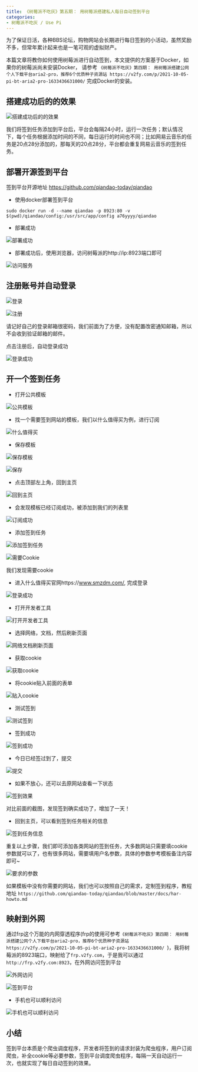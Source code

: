 ```yaml
---
title: 《树莓派不吃灰》第五期： 用树莓派搭建私人每日自动签到平台
categories:
- 树莓派不吃灰 / Use Pi
---
```


为了保证日活，各种BBS论坛，购物网站会长期进行每日签到的小活动，虽然奖励不多，但常年累计起来也是一笔可观的虚拟财产。

本篇文章将教你如何使用树莓派进行自动签到，本文提供的方案基于Docker，如果你的树莓派尚未安装Docker， 请参考 `《树莓派不吃灰》第四期： 用树莓派搭建公网个人下载平台aria2-pro，推荐6个优质种子资源站 https://v2fy.com/p/2021-10-05-pi-bt-aria2-pro-1633436631000/` 完成Docker的安装。




## 搭建成功后的的效果


![搭建成功后的的效果](https://cdn.fangyuanxiaozhan.com/assets/1634595388849N3rktZA5.png)

我们将签到任务添加到平台后，平台会每隔24小时，运行一次任务；默认情况下，每个任务根据添加时间的不同，每日运行的时间也不同；比如网易云音乐的任务是20点28分添加的，那每天的20点28分，平台都会重复网易云音乐的签到任务。



## 部署开源签到平台


签到平台开源地址 https://github.com/qiandao-today/qiandao

- 使用docker部署签到平台

```
sudo docker run -d --name qiandao -p 8923:80 -v $(pwd)/qiandao/config:/usr/src/app/config a76yyyy/qiandao
```

- 部署成功

![部署成功](https://cdn.fangyuanxiaozhan.com/assets/1634595388848XasEAK1w.png)



- 部署成功后，使用浏览器，访问树莓派的http://ip:8923端口即可

![访问服务](https://cdn.fangyuanxiaozhan.com/assets/1634595388861XS6H6p5R.png)


## 注册账号并自动登录


![登录](https://cdn.fangyuanxiaozhan.com/assets/16345953888481bpNTMQw.png)



![注册](https://cdn.fangyuanxiaozhan.com/assets/1634595388847PSr3S3nM.png)

请记好自己的登录邮箱很密码，我们前面为了方便，没有配置改密通知邮箱，所以不会收到验证邮箱的邮件。


点击注册后，自动登录成功

![登录成功](https://cdn.fangyuanxiaozhan.com/assets/16345953888887F0eE5fc.png)



##  开一个签到任务

- 打开公共模板

![公共模板](https://cdn.fangyuanxiaozhan.com/assets/1634595388875hESRkhyb.png)


- 找一个需要签到网站的模板，我们以什么值得买为例，进行订阅


![什么值得买](https://cdn.fangyuanxiaozhan.com/assets/1634595388950WcCYEkNi.png)


- 保存模板

![保存模板](https://cdn.fangyuanxiaozhan.com/assets/1634595388948sDS26rM8.png)

![保存](https://cdn.fangyuanxiaozhan.com/assets/1634595388744yA3WbQWA.png)


- 点击顶部左上角，回到主页


![回到主页](https://cdn.fangyuanxiaozhan.com/assets/16345953889583Zz6DjjE.png)


- 会发现模板已经订阅成功，被添加到我们的列表里


![订阅成功](https://cdn.fangyuanxiaozhan.com/assets/1634595388846RAWtazWf.png)

- 添加签到任务


![添加签到任务](https://cdn.fangyuanxiaozhan.com/assets/1634595388930aX61QR4e.png)


![需要Cookie](https://cdn.fangyuanxiaozhan.com/assets/1634595388951znn346Ed.png)


我们发现需要cookie



- 进入什么值得买官网https://www.smzdm.com/, 完成登录

![登录成功](https://cdn.fangyuanxiaozhan.com/assets/1634595388847H25RE3sb.png)


- 打开开发者工具


![打开开发者工具](https://cdn.fangyuanxiaozhan.com/assets/1634595388756AcXs6GHJ.png)



- 选择网络，文档，然后刷新页面


![网络文档刷新页面](https://cdn.fangyuanxiaozhan.com/assets/1634595388856z8BP267d.png)


- 获取cookie

![获取cookie](https://cdn.fangyuanxiaozhan.com/assets/1634595388899be0GnCkS.png)

- 将cookie贴入前面的表单


![贴入cookie](https://cdn.fangyuanxiaozhan.com/assets/16345953889521iYhbF3K.png)


- 测试签到


![测试签到](https://cdn.fangyuanxiaozhan.com/assets/1634595389080akmwQr7t.png)



- 签到成功

![签到成功](https://cdn.fangyuanxiaozhan.com/assets/1634595389092eQm3etNa.png)

- 今日已经签过到了，提交


![提交](https://cdn.fangyuanxiaozhan.com/assets/1634595388967MkGr8Qfm.png)


- 如果不放心，还可以去原网站查看一下状态


![签到效果](https://cdn.fangyuanxiaozhan.com/assets/1634595389077xfCBQyc1.png)


对比前面的截图，发现签到确实成功了，增加了一天！


- 回到主页，可以看到签到任务相关的信息


![签到任务信息](https://cdn.fangyuanxiaozhan.com/assets/1634595388900dxARWwAw.png)


重复以上步骤，我们即可添加各类网站的签到任务，大多数网站只需要填cookie参数就可以了，也有很多网站，需要填用户名参数，具体的参数参考模板备注内容即可~

![要求的参数](https://cdn.fangyuanxiaozhan.com/assets/1634595388954c5jNXkSH.png)

如果模板中没有你需要的网站，我们也可以按照自己的需求，定制签到程序，教程地址 `https://github.com/qiandao-today/qiandao/blob/master/docs/har-howto.md`


## 映射到外网

通过frp这个万能的内网穿透程序(frp的使用可参考`《树莓派不吃灰》第四期： 用树莓派搭建公网个人下载平台aria2-pro，推荐6个优质种子资源站 https://v2fy.com/p/2021-10-05-pi-bt-aria2-pro-1633436631000/ `)，我将树莓派的8923端口，映射给了`frp.v2fy.com`，于是我可以通过`http://frp.v2fy.com:8923`，在外网访问签到平台

![外网访问](https://cdn.fangyuanxiaozhan.com/assets/1634595389039pf5f3tnW.png)

![签到平台](https://cdn.fangyuanxiaozhan.com/assets/1634595389075HSZrnZFH.png)

- 手机也可以顺利访问

![手机也可以顺利访问](https://cdn.fangyuanxiaozhan.com/assets/1634595389042hAsFKX5Q.jpg)


## 小结

签到平台本质是个爬虫调度程序，开发者将签到的请求封装为爬虫程序，用户订阅爬虫，补全cookie等必要参数，签到平台调度爬虫程序，每隔一天自动运行一次，也就实现了每日自动签到的效果。










